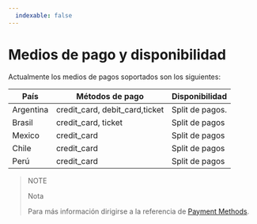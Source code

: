 ```yaml
---
  indexable: false
---
```


# Medios de pago y disponibilidad

Actualmente los medios de pagos soportados son los siguientes:

|País     |Métodos de pago                         |Disponibilidad                   |
|---------|----------------------------------------|---------------------------------|
|Argentina|credit_card, debit_card,ticket          |Split de pagos.                  |
|Brasil   |credit_card, ticket                     |Split de pagos		             |
|Mexico   |credit_card                             |Split de pagos                   |
|Chile    |credit_card                             |Split de pagos                   |
|Perú     |credit_card                             |Split de pagos                   |

> NOTE
>
> Nota
>
> Para más información dirigirse a la referencia de [Payment Methods](https://www.mercadopago[FAKER][URL][DOMAIN]/developers/es/reference/payment_methods/_payment_methods/get).
